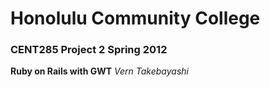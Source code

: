 # Honolulu Community College
### CENT285 Project 2 Spring 2012
__Ruby on Rails with GWT__ _Vern Takebayashi_
